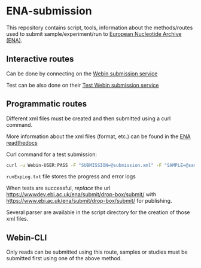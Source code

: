 # ENA-submission

This repository contains script, tools, information about the methods/routes used to submit sample/experiment/run to [European Nucleotide Archive (ENA)](https://www.ebi.ac.uk/ena/browser/home).

## Interactive routes

Can be done by connecting on the [Webin submission service](https://www.ebi.ac.uk/ena/submit/sra/#home)

Test can be also done on their [Test Webin submission service](https://wwwdev.ebi.ac.uk/ena/submit/sra/#home)


## Programmatic routes

Different xml files must be created and then submitted using a curl command. 

More information about the xml files (format, etc.) can be found in the [ENA readthedocs](https://ena-docs.readthedocs.io/en/latest/submit/general-guide/programmatic.html)

Curl command for a test submission: 

```bash
curl -u Webin-USER:PASS -F "SUBMISSION=@submission.xml" -F "SAMPLE=@sample.xml" -F "RUN=@run.xml" -F "EXPERIMENT=@exp.xml" "https://wwwdev.ebi.ac.uk/ena/submit/drop-box/submit/" >> runExpLog.txt 2>&1   
```

`runExpLog.txt` file stores the progress and error logs

When tests are successful, *replace* the url https://wwwdev.ebi.ac.uk/ena/submit/drop-box/submit/ with https://www.ebi.ac.uk/ena/submit/drop-box/submit/ for publishing. 


Several parser are available in the script directory for the creation of those xml files. 

## Webin-CLI

Only reads can be submitted using this route, samples or studies must be submitted first using one of the above method. 
